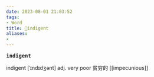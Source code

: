 ```yaml
---
date: 2023-08-01 21:03:52
tags: 
- Word
title: 📖indigent
aliases: 
- 
---
```


<pre><strong>indigent</strong></pre>

indigent
[ˈɪndɪdʒənt]
adj. very poor 贫穷的
[[impecunious]]
